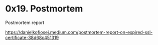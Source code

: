 # 0x19. Postmortem 

Postmortem report

https://danielkofiosei.medium.com/postmortem-report-on-expired-ssl-certificate-38d68c451319
